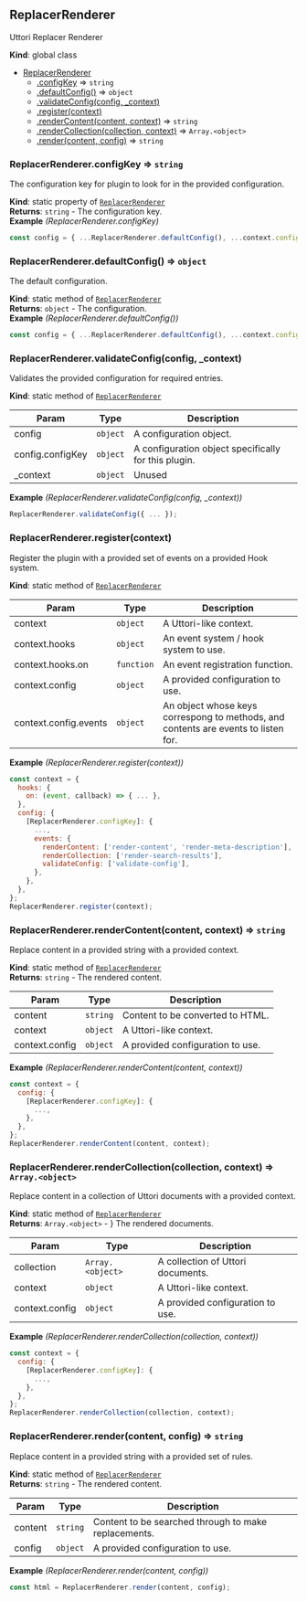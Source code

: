 <a name="ReplacerRenderer"></a>

## ReplacerRenderer
Uttori Replacer Renderer

**Kind**: global class  

* [ReplacerRenderer](#ReplacerRenderer)
    * [.configKey](#ReplacerRenderer.configKey) ⇒ <code>string</code>
    * [.defaultConfig()](#ReplacerRenderer.defaultConfig) ⇒ <code>object</code>
    * [.validateConfig(config, _context)](#ReplacerRenderer.validateConfig)
    * [.register(context)](#ReplacerRenderer.register)
    * [.renderContent(content, context)](#ReplacerRenderer.renderContent) ⇒ <code>string</code>
    * [.renderCollection(collection, context)](#ReplacerRenderer.renderCollection) ⇒ <code>Array.&lt;object&gt;</code>
    * [.render(content, config)](#ReplacerRenderer.render) ⇒ <code>string</code>

<a name="ReplacerRenderer.configKey"></a>

### ReplacerRenderer.configKey ⇒ <code>string</code>
The configuration key for plugin to look for in the provided configuration.

**Kind**: static property of [<code>ReplacerRenderer</code>](#ReplacerRenderer)  
**Returns**: <code>string</code> - The configuration key.  
**Example** *(ReplacerRenderer.configKey)*  
```js
const config = { ...ReplacerRenderer.defaultConfig(), ...context.config[ReplacerRenderer.configKey] };
```
<a name="ReplacerRenderer.defaultConfig"></a>

### ReplacerRenderer.defaultConfig() ⇒ <code>object</code>
The default configuration.

**Kind**: static method of [<code>ReplacerRenderer</code>](#ReplacerRenderer)  
**Returns**: <code>object</code> - The configuration.  
**Example** *(ReplacerRenderer.defaultConfig())*  
```js
const config = { ...ReplacerRenderer.defaultConfig(), ...context.config[ReplacerRenderer.configKey] };
```
<a name="ReplacerRenderer.validateConfig"></a>

### ReplacerRenderer.validateConfig(config, _context)
Validates the provided configuration for required entries.

**Kind**: static method of [<code>ReplacerRenderer</code>](#ReplacerRenderer)  

| Param | Type | Description |
| --- | --- | --- |
| config | <code>object</code> | A configuration object. |
| config.configKey | <code>object</code> | A configuration object specifically for this plugin. |
| _context | <code>object</code> | Unused |

**Example** *(ReplacerRenderer.validateConfig(config, _context))*  
```js
ReplacerRenderer.validateConfig({ ... });
```
<a name="ReplacerRenderer.register"></a>

### ReplacerRenderer.register(context)
Register the plugin with a provided set of events on a provided Hook system.

**Kind**: static method of [<code>ReplacerRenderer</code>](#ReplacerRenderer)  

| Param | Type | Description |
| --- | --- | --- |
| context | <code>object</code> | A Uttori-like context. |
| context.hooks | <code>object</code> | An event system / hook system to use. |
| context.hooks.on | <code>function</code> | An event registration function. |
| context.config | <code>object</code> | A provided configuration to use. |
| context.config.events | <code>object</code> | An object whose keys correspong to methods, and contents are events to listen for. |

**Example** *(ReplacerRenderer.register(context))*  
```js
const context = {
  hooks: {
    on: (event, callback) => { ... },
  },
  config: {
    [ReplacerRenderer.configKey]: {
      ...,
      events: {
        renderContent: ['render-content', 'render-meta-description'],
        renderCollection: ['render-search-results'],
        validateConfig: ['validate-config'],
      },
    },
  },
};
ReplacerRenderer.register(context);
```
<a name="ReplacerRenderer.renderContent"></a>

### ReplacerRenderer.renderContent(content, context) ⇒ <code>string</code>
Replace content in a provided string with a provided context.

**Kind**: static method of [<code>ReplacerRenderer</code>](#ReplacerRenderer)  
**Returns**: <code>string</code> - The rendered content.  

| Param | Type | Description |
| --- | --- | --- |
| content | <code>string</code> | Content to be converted to HTML. |
| context | <code>object</code> | A Uttori-like context. |
| context.config | <code>object</code> | A provided configuration to use. |

**Example** *(ReplacerRenderer.renderContent(content, context))*  
```js
const context = {
  config: {
    [ReplacerRenderer.configKey]: {
      ...,
    },
  },
};
ReplacerRenderer.renderContent(content, context);
```
<a name="ReplacerRenderer.renderCollection"></a>

### ReplacerRenderer.renderCollection(collection, context) ⇒ <code>Array.&lt;object&gt;</code>
Replace content in a collection of Uttori documents with a provided context.

**Kind**: static method of [<code>ReplacerRenderer</code>](#ReplacerRenderer)  
**Returns**: <code>Array.&lt;object&gt;</code> - } The rendered documents.  

| Param | Type | Description |
| --- | --- | --- |
| collection | <code>Array.&lt;object&gt;</code> | A collection of Uttori documents. |
| context | <code>object</code> | A Uttori-like context. |
| context.config | <code>object</code> | A provided configuration to use. |

**Example** *(ReplacerRenderer.renderCollection(collection, context))*  
```js
const context = {
  config: {
    [ReplacerRenderer.configKey]: {
      ...,
    },
  },
};
ReplacerRenderer.renderCollection(collection, context);
```
<a name="ReplacerRenderer.render"></a>

### ReplacerRenderer.render(content, config) ⇒ <code>string</code>
Replace content in a provided string with a provided set of rules.

**Kind**: static method of [<code>ReplacerRenderer</code>](#ReplacerRenderer)  
**Returns**: <code>string</code> - The rendered content.  

| Param | Type | Description |
| --- | --- | --- |
| content | <code>string</code> | Content to be searched through to make replacements. |
| config | <code>object</code> | A provided configuration to use. |

**Example** *(ReplacerRenderer.render(content, config))*  
```js
const html = ReplacerRenderer.render(content, config);
```
